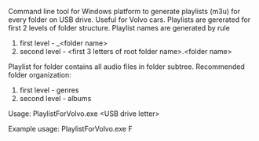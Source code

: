 Command line tool for Windows platform to generate playlists (m3u) for every folder on USB drive. Useful for Volvo cars.
Playlists are gererated for first 2 levels of folder structure. Playlist names are generated by rule
1. first level - _\<folder name\>
2. second level - \<first 3 letters of root folder name\>.\<folder name\>

Playlist for folder contains all audio files in folder subtree.
Recommended folder organization:
1. first level - genres
2. second level - albums

Usage:
PlaylistForVolvo.exe \<USB drive letter\>

Example usage:
PlaylistForVolvo.exe F
